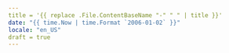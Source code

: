 ```yaml
---
title = '{{ replace .File.ContentBaseName "-" " " | title }}'
date: "{{ time.Now | time.Format `2006-01-02` }}"
locale: "en_US"
draft = true
---
```

